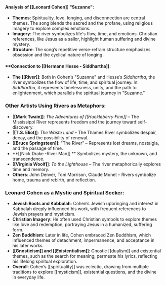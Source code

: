 

#### **Analysis of [[Leonard Cohen]] "Suzanne"**:
- **Themes**: Spirituality, love, longing, and disconnection are central themes. The song blends the sacred and the profane, using religious imagery to explore complex emotions.
- **Imagery**: The river symbolizes life's flow, time, and emotions. Christian references, like Jesus as a sailor, highlight human suffering and divine mystery.
- **Structure**: The song’s repetitive verse-refrain structure emphasizes obsession and the cyclical nature of longing.

#### **Connection to [[Hermann Hesse - Siddhartha]]:
- **The [[River]]**: Both in Cohen’s "Suzanne" and Hesse’s *Siddhartha*, the river symbolizes the flow of life, time, and spiritual journey. In *Siddhartha*, it represents timelessness, unity, and the path to enlightenment, which parallels the spiritual journey in "Suzanne."

### **Other Artists Using Rivers as Metaphors**:
- **[[Mark Twain]]**: *The Adventures of [[Huckleberry Finn]]* – The Mississippi River represents freedom and the journey toward self-discovery.
- **[[T.S. Eliot]]**: *The Waste Land* – The Thames River symbolizes despair, decay, and the possibility of renewal.
- **[[Bruce Springsteen]]**: "The River" – Represents lost dreams, nostalgia, and the passage of time.
- **[[Nick Drake -River Man]] ** Symbolizes mystery, the unknown, and transcendence.
- **[[Virginia Woolf]]**: *To the Lighthouse* – The river metaphorically explores time and memory.
- **Others**: John Denver, Toni Morrison, Claude Monet – Rivers symbolize home, trauma and rebirth, and reflection.

### **Leonard Cohen as a Mystic and Spiritual Seeker**:
- **Jewish Roots and Kabbalah**: Cohen’s Jewish upbringing and interest in Kabbalah deeply influenced his work, with frequent references to Jewish prayers and mysticism.
- **Christian Imagery**: He often used Christian symbols to explore themes like love and redemption, portraying Jesus in a humanized, suffering form.
- **Zen Buddhism**: Later in life, Cohen embraced Zen Buddhism, which influenced themes of detachment, impermanence, and acceptance in his later works.
- **[[Gnosticism]] and [[Existentialism]]**: Gnostic [[dualism]] and existential themes, such as the search for meaning, permeate his lyrics, reflecting his lifelong spiritual exploration.
- **Overall**: Cohen’s [[spirituality]] was eclectic, drawing from multiple traditions to explore [[mysticism]], existential questions, and the divine in everyday life.
